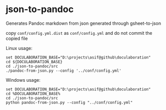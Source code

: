 # json-to-pandoc

Generates Pandoc markdown from json generated through gsheet-to-json


copy ```conf/config.yml.dist``` as ```conf/config.yml``` and do not commit the copied file

Linux usage:
```
set DOCULABORATION_BASE="D:\projects\asif@github\doculaboration"
cd ${DOCULABORATION_BASE}
cd ./json-to-pandoc/src
./pandoc-from-json.py --config '../conf/config.yml'
```

Windows usage:
```
set DOCULABORATION_BASE="D:\projects\asif@github\doculaboration"
cd %DOCULABORATION_BASE%
cd ./json-to-pandoc/src
python pandoc-from-json.py --config "../conf/config.yml"
```
